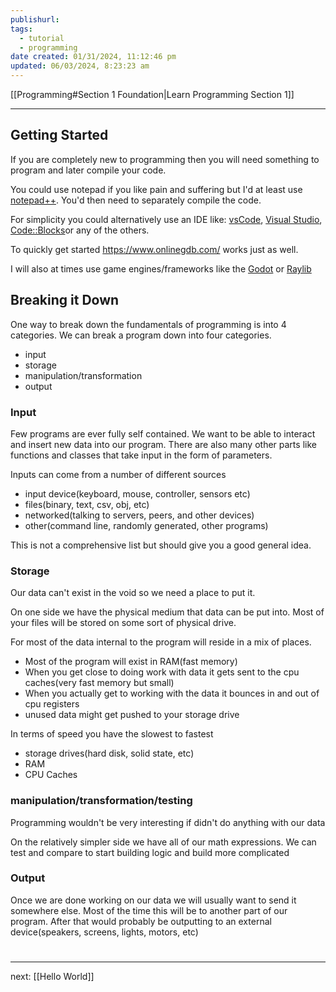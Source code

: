 ```yaml
---
publishurl:
tags:
  - tutorial
  - programming
date created: 01/31/2024, 11:12:46 pm
updated: 06/03/2024, 8:23:23 am
---
```


<div id='stars2'></div>
<div id='stars3'></div>
<div id='stars4'></div>

[[Programming#Section 1 Foundation|Learn Programming Section 1]]  

---

## Getting Started
If you are completely new to programming then you will need something to program and later compile your code.

You could use notepad if you like pain and suffering but I'd at least use [notepad++](https://notepad-plus-plus.org/). You'd then need to separately compile the code.

For simplicity you could alternatively use an IDE like: [vsCode](https://code.visualstudio.com/), [Visual Studio](https://visualstudio.microsoft.com/), [Code:\:Blocks](https://www.codeblocks.org/)or any of the others.

To quickly get started https://www.onlinegdb.com/ works just as well.


I will also at times use game engines/frameworks like the [Godot](https://godotengine.org/) or [Raylib](https://www.raylib.com/)


## Breaking it Down

One way to break down the fundamentals of programming is into 4 categories.
We can break a program down into four categories.
- input
- storage
- manipulation/transformation
- output 

### Input
Few programs are ever fully self contained. We want to be able to interact and insert new data into our program. There are also many other parts like functions and classes that take input in the form of parameters.

Inputs can come from a number of different sources
- input device(keyboard, mouse, controller, sensors etc)
- files(binary, text, csv, obj, etc)
- networked(talking to servers, peers, and other devices)
- other(command line, randomly generated, other programs)

This is not a comprehensive list but should give you a good general idea.

### Storage
Our data can't exist in the void so we need a place to put it.

On one side we have the physical medium that data can be put into. 
 Most of your files will be stored on some sort of physical drive.
 
 For most of the data internal to the program will reside in a mix of places. 
 - Most of the program will exist in RAM(fast memory)
 - When you get close to doing work with data it gets sent to the cpu caches(very fast memory but small)
 - When you actually get to working with the data it bounces in and out of cpu registers
 - unused data might get pushed to your storage drive

In terms of speed you have the slowest to fastest
- storage drives(hard disk, solid state, etc) 
- RAM
- CPU Caches

### manipulation/transformation/testing
Programming wouldn't be very interesting if didn't do anything with our data

On the relatively simpler side we have all of our math expressions.
We can test and compare to start building logic and build more complicated 

### Output
Once we are done working on our data we will usually want to send it somewhere else.
 Most of the time this will be to another part of our program. After that would probably be outputting to an external device(speakers, screens, lights, motors, etc) 

#
---
next: [[Hello World]] 

